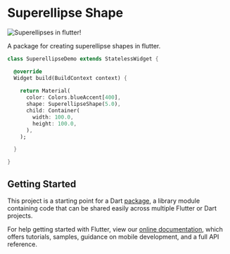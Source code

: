 # Superellipse Shape

![Superellipses in flutter!](https://i.imgur.com/HbfbgBL.png)

A package for creating superellipse shapes in flutter.

```dart
class SuperellipseDemo extends StatelessWidget {

  @override
  Widget build(BuildContext context) {
    
    return Material(
      color: Colors.blueAccent[400],
      shape: SuperellipseShape(5.0),
      child: Container(
        width: 100.0,
        height: 100.0,
      ),
    );

  }

}
```

## Getting Started

This project is a starting point for a Dart
[package](https://flutter.io/developing-packages/),
a library module containing code that can be shared easily across
multiple Flutter or Dart projects.

For help getting started with Flutter, view our 
[online documentation](https://flutter.io/docs), which offers tutorials, 
samples, guidance on mobile development, and a full API reference.
